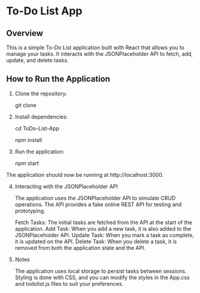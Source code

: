# To-Do List App

## Overview

This is a simple To-Do List application built with React that allows you to manage your tasks. It interacts with the JSONPlaceholder API to fetch, add, update, and delete tasks.

## How to Run the Application

1. Clone the repository:

   git clone 


2. Install dependencies:

    cd ToDo-List-App

    npm install

3. Run the application:
    
    npm start

The application should now be running at http://localhost:3000.

4. Interacting with the JSONPlaceholder API

    The application uses the JSONPlaceholder API to simulate CRUD operations. The API provides a fake online REST API for testing and prototyping.

    Fetch Tasks: The initial tasks are fetched from the API at the start of the application.
    Add Task: When you add a new task, it is also added to the JSONPlaceholder API.
    Update Task: When you mark a task as complete, it is updated on the API.
    Delete Task: When you delete a task, it is removed from both the application state and the API.

5. Notes

    The application uses local storage to persist tasks between sessions.
    Styling is done with CSS, and you can modify the styles in the App.css and todolist.js files to suit your preferences.


